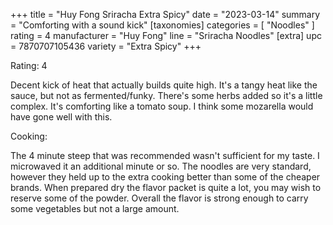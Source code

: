 +++
title = "Huy Fong Sriracha Extra Spicy"
date = "2023-03-14"
summary = "Comforting with a sound kick"
[taxonomies]
categories = [ "Noodles" ]
rating = 4
manufacturer = "Huy Fong"
line = "Sriracha Noodles"
[extra]
upc = 7870707105436
variety = "Extra Spicy"
+++

Rating: 4

Decent kick of heat that actually builds quite high.
It's a tangy heat like the sauce, but not as fermented/funky.
There's some herbs added so it's a little complex.
It's comforting like a tomato soup.
I think some mozarella would have gone well with this.

Cooking:

The 4 minute steep that was recommended wasn't sufficient for my taste.
I microwaved it an additional minute or so.
The noodles are very standard, however they held up
to the extra cooking better than some of the cheaper brands.
When prepared dry the flavor packet is quite a lot,
you may wish to reserve some of the powder.
Overall the flavor is strong enough to carry some vegetables but not a large amount.
